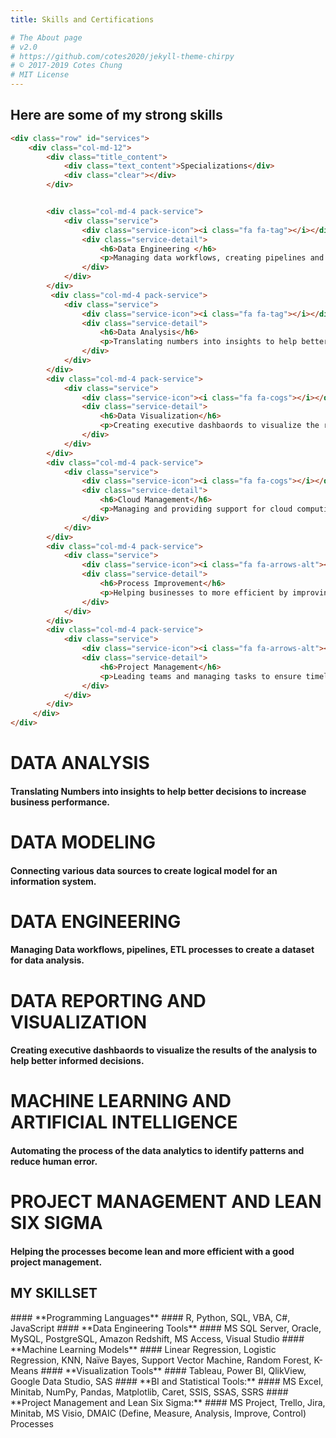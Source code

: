```yaml
---
title: Skills and Certifications

# The About page
# v2.0
# https://github.com/cotes2020/jekyll-theme-chirpy
# © 2017-2019 Cotes Chung
# MIT License
---
```


## Here are some of my strong skills

```html
<div class="row" id="services">
	<div class="col-md-12">
        <div class="title_content">
            <div class="text_content">Specializations</div>
            <div class="clear"></div>
        </div>


        <div class="col-md-4 pack-service">
            <div class="service">
                <div class="service-icon"><i class="fa fa-tag"></i></div>
                <div class="service-detail">
                    <h6>Data Engineering </h6>
                    <p>Managing data workflows, creating pipelines and ETL processes to create the dataset for data analysis.</p>
                </div>
            </div>
        </div>
		 <div class="col-md-4 pack-service">
            <div class="service">
                <div class="service-icon"><i class="fa fa-tag"></i></div>
                <div class="service-detail">
                    <h6>Data Analysis</h6>
                    <p>Translating numbers into insights to help better decisions and to increase performance.</p>
                </div>
            </div>
        </div>
        <div class="col-md-4 pack-service">
            <div class="service">
                <div class="service-icon"><i class="fa fa-cogs"></i></div>
                <div class="service-detail">
                    <h6>Data Visualization</h6>
                    <p>Creating executive dashbaords to visualize the results of the analysis to help better informed decisions.</p>
                </div>
            </div>
        </div>
		<div class="col-md-4 pack-service">
            <div class="service">
                <div class="service-icon"><i class="fa fa-cogs"></i></div>
                <div class="service-detail">
                    <h6>Cloud Management</h6>
                    <p>Managing and providing support for cloud computing products and services. </p>
                </div>
            </div>
        </div>
        <div class="col-md-4 pack-service">
            <div class="service">
                <div class="service-icon"><i class="fa fa-arrows-alt"></i></div>
                <div class="service-detail">
                    <h6>Process Improvement</h6>
                    <p>Helping businesses to more efficient by improving processes with lean six sigma methodologies</p>
                </div>
            </div>
        </div>
		<div class="col-md-4 pack-service">
            <div class="service">
                <div class="service-icon"><i class="fa fa-arrows-alt"></i></div>
                <div class="service-detail">
                    <h6>Project Management</h6>
                    <p>Leading teams and managing tasks to ensure timely completion of projects using agile project management principles</p>
                </div>
            </div>
        </div>
     </div> 
</div>
```

# DATA ANALYSIS
#### Translating Numbers into insights to help better decisions to increase business performance.

# DATA MODELING
#### Connecting various data sources to create logical model for an information system.

# DATA ENGINEERING
#### Managing Data workflows, pipelines, ETL processes to create a dataset for data analysis.

# DATA REPORTING AND VISUALIZATION
#### Creating executive dashbaords to visualize the results of the analysis to help better informed decisions.

# MACHINE LEARNING AND ARTIFICIAL INTELLIGENCE
#### Automating the process of the data analytics to identify patterns and reduce human error.

# PROJECT MANAGEMENT AND LEAN SIX SIGMA  
#### Helping the processes become lean and more efficient with a good project management.

<h2 data-toc-skip>MY SKILLSET</h2>
#### **Programming Languages**
#### R, Python, SQL, VBA, C#, JavaScript
#### **Data Engineering Tools**
#### MS SQL Server, Oracle, MySQL, PostgreSQL, Amazon Redshift, MS Access, Visual Studio
#### **Machine Learning Models**
#### Linear Regression, Logistic Regression, KNN, Naïve Bayes, Support Vector Machine, Random Forest, K-Means
#### **Visualization Tools**
#### Tableau, Power BI, QlikView, Google Data Studio, SAS
#### **BI and Statistical Tools:**
#### MS Excel, Minitab, NumPy, Pandas, Matplotlib, Caret, SSIS, SSAS, SSRS
#### **Project Management and Lean Six Sigma:**
#### MS Project, Trello, Jira, Minitab, MS Visio, DMAIC (Define, Measure, Analysis, Improve, Control) Processes
